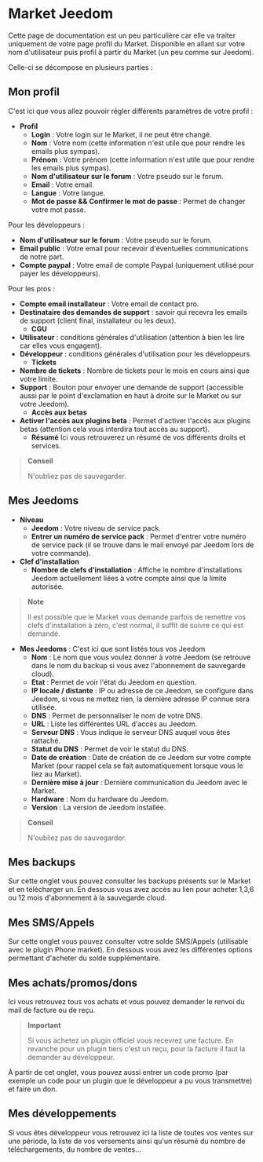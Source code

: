 # Market Jeedom

Cette page de documentation est un peu particulière car elle va traiter uniquement de votre page profil du Market.
Disponible en allant sur votre nom d'utilisateur puis profil à partir du Market (un peu comme sur Jeedom).

Celle-ci se décompose en plusieurs parties :

## Mon profil

C'est ici que vous allez pouvoir régler différents paramètres de votre profil :

- **Profil**
    - **Login** : Votre login sur le Market, il ne peut être changé.
    - **Nom** : Votre nom (cette information n'est utile que pour rendre les emails plus sympas).
    - **Prénom** : Votre prénom (cette information n'est utile que pour rendre les emails plus sympas).
    - **Nom d'utilisateur sur le forum** : Votre pseudo sur le forum.
    - **Email** : Votre email.
    - **Langue** : Votre langue.
    - **Mot de passe && Confirmer le mot de passe** : Permet de changer votre mot passe.

Pour les développeurs :
- **Nom d'utilisateur sur le forum** : Votre pseudo sur le forum.
- **Email public** : Votre email pour recevoir d'éventuelles communications de notre part.
- **Compte paypal** : Votre email de compte Paypal (uniquement utilisé pour payer les développeurs).

Pour les pros :
- **Compte email installateur** : Votre email de contact pro.
- **Destinataire des demandes de support** : savoir qui recevra les emails de support (client final, installateur ou les deux).
    - **CGU**
- **Utilisateur** : conditions générales d'utilisation (attention à bien les lire car elles vous engagent).
- **Développeur** : conditions générales d'utilisation pour les développeurs.
    - **Tickets**
- **Nombre de tickets** : Nombre de tickets pour le mois en cours ainsi que votre limite.
- **Support** : Bouton pour envoyer une demande de support (accessible aussi par le point d'exclamation en haut à droite sur le Market ou sur votre Jeedom).
    - **Accès aux betas**
- **Activer l'accès aux plugins beta** : Permet d'activer l'accès aux plugins betas (attention cela vous interdira tout accès au support).
    - **Résumé** Ici vous retrouverez un résumé de vos différents droits et services.

> **Conseil**
>
> N'oubliez pas de sauvegarder.

## Mes Jeedoms

- **Niveau**
    - **Jeedom** : Votre niveau de service pack.
    - **Entrer un numéro de service pack** : Permet d'entrer votre numéro de service pack (il se trouve dans le mail envoyé par Jeedom lors de votre commande).
- **Clef d'installation**
    - **Nombre de clefs d'installation** : Affiche le nombre d'installations Jeedom actuellement liées à votre compte ainsi que la limite autorisée.

> **Note**
>
> Il est possible que le Market vous demande parfois de remettre vos clefs d'installation à zéro, c'est normal, il suffit de suivre ce qui est demandé.

- **Mes Jeedoms** : C'est ici que sont listés tous vos Jeedom
    - **Nom** : Le nom que vous voulez donner à votre Jeedom (se retrouve dans le nom du backup si vous avez l'abonnement de sauvegarde cloud).
    - **Etat** : Permet de voir l'état du Jeedom en question.
    - **IP locale / distante** : IP ou adresse de ce Jeedom, se configure dans Jeedom, si vous ne mettez rien, la dernière adresse IP connue sera utilisée.
    - **DNS** : Permet de personnaliser le nom de votre DNS.
    - **URL** : Liste les différentes URL d'accès au Jeedom.
    - **Serveur DNS** : Vous indique le serveur DNS auquel vous êtes rattaché.
    - **Statut du DNS** : Permet de voir le statut du DNS.
    - **Date de création** : Date de création de ce Jeedom sur votre compte Market (pour rappel cela se fait automatiquement lorsque vous le liez au Market).
    - **Dernière mise à jour** : Dernière communication du Jeedom avec le Market.
    - **Hardware** : Nom du hardware du Jeedom.
    - **Version** : La version de Jeedom installée.

> **Conseil**
>
> N'oubliez pas de sauvegarder.

## Mes backups

Sur cette onglet vous pouvez consulter les backups présents sur le Market et en télécharger un. En dessous vous avez accès au lien pour acheter 1,3,6 ou 12 mois d'abonnement à la sauvegarde cloud.

## Mes SMS/Appels

Sur cette onglet vous pouvez consulter votre solde SMS/Appels (utilisable avec le plugin Phone market). En dessous vous avez les différentes options permettant d'acheter du solde supplémentaire.

## Mes achats/promos/dons

Ici vous retrouvez tous vos achats et vous pouvez demander le renvoi du mail de facture ou de reçu.

> **Important**
>
> Si vous achetez un plugin officiel vous recevrez une facture. En revanche pour un plugin tiers c'est un reçu, pour la facture il faut la demander au développeur.

À partir de cet onglet, vous pouvez aussi entrer un code promo (par exemple un code pour un plugin que le développeur a pu vous transmettre) et faire un don.

## Mes développements

Si vous êtes développeur vous retrouvez ici la liste de toutes vos ventes sur une période, la liste de vos versements ainsi qu'un résumé du nombre de téléchargements, du nombre de ventes…
